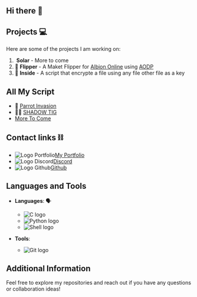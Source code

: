 ## Hi there 👋

<!--
**Chahalor/Chahalor** is a ✨ _special_ ✨ repository because its `README.md` (this file) appears on your GitHub profile.

Here are some ideas to get you started:

- 🔭 I’m currently working on ...
- 🌱 I’m currently learning ...
- 👯 I’m looking to collaborate on ...
- 🤔 I’m looking for help with ...
- 💬 Ask me about ...
- 📫 How to reach me: ...
- 😄 Pronouns: ...
- ⚡ Fun fact: ...
-->

## Projects 💻

Here are some of the projects I am working on:

1. ![]() **Solar** - More to come
2. 🏦 **Flipper** - A Maket Flipper for [Albion Online](https://albiononline.com/home) using [AODP](https://www.albion-online-data.com/)
3. 📁 **Inside** - A script that encrypte a file using any file other file as a key

## All My Script

- 🦜 [Parrot Invasion](https://chahalor.github.io//parrot)
- 🧑‍🏭 [SHADOW TIG](https://chahalor.github.io//tig)
- [More To Come](https://github.com/Chahalor?tab=repositories)

## Contact links ⛓️

- ![Logo Portfolio](/logo/web.ico)[My Portfolio](https://chahalor.github.io)
- ![Logo Discord](/logo/Discord.ico)[Discord](discord.com/users/chahalor)
- ![Logo Github](/logo/github.ico)[Github](https://github.com/Chahalor)

## Languages and Tools

- **Languages**: 🗣️
	- ![C logo](/logo/C.ico)
	- ![Python logo](/logo/python.ico)
	- ![Shell logo](/logo/bash.ico)

- **Tools**:
	- ![Git logo](/logo/git.ico)

## Additional Information

Feel free to explore my repositories and reach out if you have any questions or collaboration ideas!